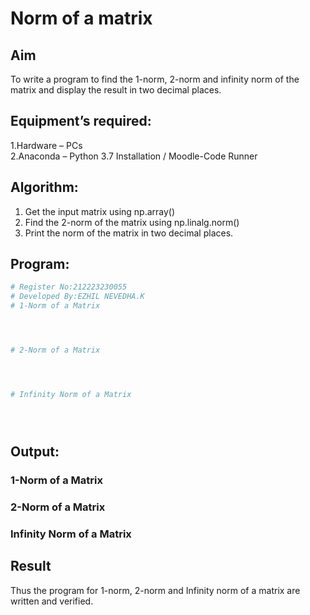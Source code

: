 # Norm of a matrix
## Aim
To write a program to find the 1-norm, 2-norm and infinity norm of the matrix and display the result in two decimal places.
## Equipment’s required:
   1.Hardware – PCs  
     2.Anaconda – Python 3.7 Installation / Moodle-Code Runner
## Algorithm:
1. Get the input matrix using np.array()
2. Find the 2-norm of the matrix using np.linalg.norm()
3. Print the norm of the matrix in two decimal places.
## Program:
```Python
# Register No:212223230055
# Developed By:EZHIL NEVEDHA.K
# 1-Norm of a Matrix




# 2-Norm of a Matrix




# Infinity Norm of a Matrix





```
## Output:
### 1-Norm of a Matrix


### 2-Norm of a Matrix

### Infinity Norm of a Matrix


## Result
Thus the program for 1-norm, 2-norm and Infinity norm of a matrix are written and verified.
